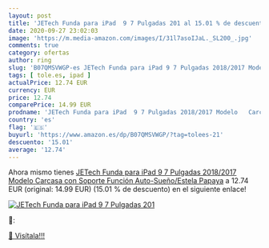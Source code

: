 ```yaml
---
layout: post
title: 'JETech Funda para iPad  9 7 Pulgadas 201 al 15.01 % de descuento'
date: 2020-09-27 23:02:03
image: 'https://m.media-amazon.com/images/I/31l7asoIJaL._SL200_.jpg'
comments: true
category: ofertas
author: ring
slug: 'B07QMSVWGP-es JETech Funda para iPad 9 7 Pulgadas 2018/2017 Modelo...'
tags: [ tole.es, ipad ]
actualPrice: 12.74 EUR
currency: EUR
price: 12.74
comparePrice: 14.99 EUR
prodname: 'JETech Funda para iPad  9 7 Pulgadas 2018/2017 Modelo   Carcasa con Soporte Función  Auto-Sueño/Estela  Papaya'
country: 'es'
flag: '🇪🇸'
buyurl: 'https://www.amazon.es/dp/B07QMSVWGP/?tag=tolees-21'
descuento: '15.01'
average: '12.74'
---
```


Ahora mismo tienes [JETech Funda para iPad  9 7 Pulgadas 2018/2017 Modelo   Carcasa con Soporte Función  Auto-Sueño/Estela  Papaya](https://www.amazon.es/dp/B07QMSVWGP/?tag=tolees-21) a 12.74 EUR (original: 14.99 EUR) (15.01 %  de descuento) en el siguiente enlace!

[![JETech Funda para iPad  9 7 Pulgadas 201](https://m.media-amazon.com/images/I/31l7asoIJaL._SL200_.jpg)](https://www.amazon.es/dp/B07QMSVWGP/?tag=tolees-21)

🔎:


[🛒 Visítala!!!](https://www.amazon.es/dp/B07QMSVWGP/?tag=tolees-21)
